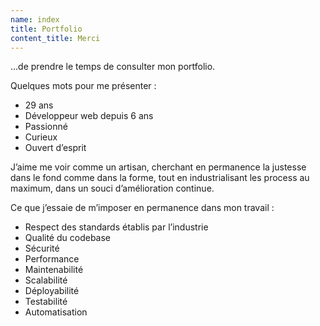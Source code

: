 ```yaml
---
name: index
title: Portfolio
content_title: Merci
---
```


…de prendre le temps de consulter mon portfolio.

Quelques mots pour me présenter&nbsp;:

* 29 ans
* Développeur web depuis 6 ans
* Passionné
* Curieux
* Ouvert d’esprit

J’aime me voir comme un artisan, cherchant en permanence la justesse dans le
fond comme dans la forme, tout en industrialisant les process au maximum, dans
un souci d’amélioration continue.

Ce que j’essaie de m’imposer en permanence dans mon travail&nbsp;:

* Respect des standards établis par l’industrie
* Qualité du codebase
* Sécurité
* Performance
* Maintenabilité
* Scalabilité
* Déployabilité
* Testabilité
* Automatisation
